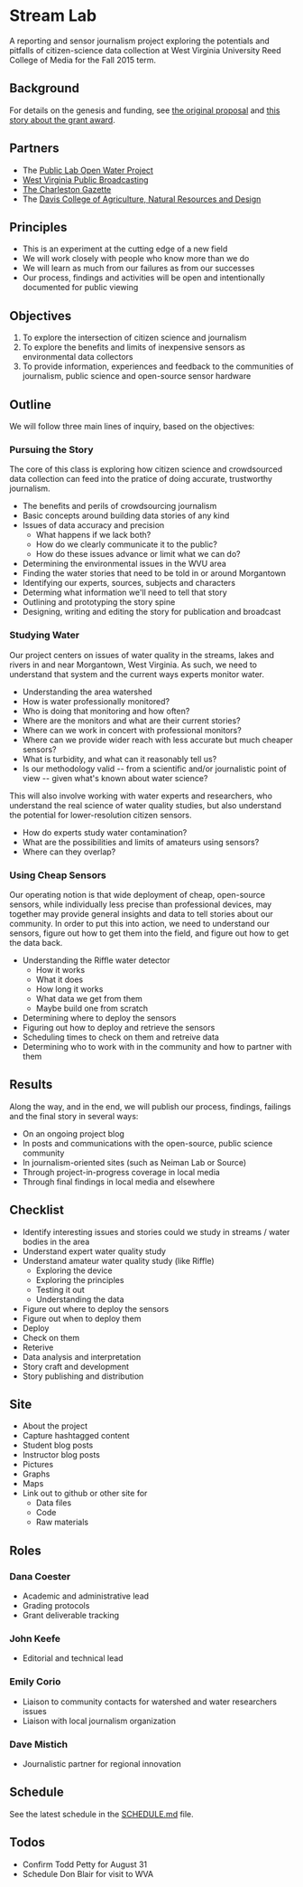 # Stream Lab
A reporting and sensor journalism project exploring the potentials and pitfalls of citizen-science data collection at West Virginia University Reed College of Media for the Fall 2015 term.

## Background
For details on the genesis and funding, see [the original proposal](http://www.knightfoundation.org/blogs/knightblog/2015/4/21/west-virginia-university-innovator-residence-program-taps-experience-professionals-practical-methods/) and [this story about the grant award](http://wvutoday.wvu.edu/n/2015/04/28/college-of-media-receives-grant-for-water-journalism-project).

## Partners
- The [Public Lab Open Water Project](http://publiclab.org/wiki/open-water)
- [West Virginia Public Broadcasting](http://wvpublic.org/)
- [The Charleston Gazette](http://www.wvgazette.com/)
- The [Davis College of Agriculture, Natural Resources and Design](http://davis.wvu.edu/)

## Principles
- This is an experiment at the cutting edge of a new field
- We will work closely with people who know more than we do
- We will learn as much from our failures as from our successes
- Our process, findings and activities will be open and intentionally documented for public viewing

## Objectives
1. To explore the intersection of citizen science and journalism
2. To explore the benefits and limits of inexpensive sensors as environmental data collectors
3. To provide information, experiences and feedback to the communities of journalism, public science and open-source sensor hardware

## Outline

We will follow three main lines of inquiry, based on the objectives:

### Pursuing the Story

The core of this class is exploring how citizen science and crowdsourced data collection can feed into the pratice of doing accurate, trustworthy journalism. 

- The benefits and perils of crowdsourcing journalism
- Basic concepts around building data stories of any kind
- Issues of data accuracy and precision
  - What happens if we lack both?
  - How do we clearly communicate it to the public?
  - How do these issues advance or limit what we can do?
- Determining the environmental issues in the WVU area
- Finding the water stories that need to be told in or around Morgantown
- Identifying our experts, sources, subjects and characters
- Determing what information we'll need to tell that story
- Outlining and prototyping the story spine
- Designing, writing and editing the story for publication and broadcast

### Studying Water

Our project centers on issues of water quality in the streams, lakes and rivers in and near Morgantown, West Virginia. As such, we need to understand that system and the current ways experts monitor water.

- Understanding the area watershed
- How is water professionally monitored?
- Who is doing that monitoring and how often?
- Where are the monitors and what are their current stories?
- Where can we work in concert with professional monitors?
- Where can we provide wider reach with less accurate but much cheaper sensors? 
- What is turbidity, and what can it reasonably tell us? 
- Is our methodology valid -- from a scientific and/or journalistic point of view -- given what's known about water science?

This will also involve working with water experts and researchers, who understand the real science of water quality studies, but also understand the potential for lower-resolution citizen sensors.

- How do experts study water contamination?
- What are the possibilities and limits of amateurs using sensors?
- Where can they overlap?

### Using Cheap Sensors

Our operating notion is that wide deployment of cheap, open-source sensors, while individually less precise than professional devices, may together may provide general insights and data to tell stories about our community. In order to put this into action, we need to understand our sensors, figure out how to get them into the field, and figure out how to get the data back. 

- Understanding the Riffle water detector
  - How it works
  - What it does
  - How long it works
  - What data we get from them
  - Maybe build one from scratch
- Determining where to deploy the sensors
- Figuring out how to deploy and retrieve the sensors
- Scheduling times to check on them and retreive data
- Determining who to work with in the community and how to partner with them

## Results

Along the way, and in the end, we will publish our process, findings, failings and the final story in several ways:

- On an ongoing project blog
- In posts and communications with the open-source, public science community
- In journalism-oriented sites (such as Neiman Lab or Source)
- Through project-in-progress coverage in local media
- Through final findings in local media and elsewhere

## Checklist

- Identify interesting issues and stories could we study in streams / water bodies in the area
- Understand expert water quality study
- Understand amateur water quality study (like Riffle)
  - Exploring the device
  - Exploring the principles
  - Testing it out
  - Understanding the data
- Figure out where to deploy the sensors
- Figure out when to deploy them
- Deploy
- Check on them
- Reterive
- Data analysis and interpretation
- Story craft and development
- Story publishing and distribution

## Site

- About the project
- Capture hashtagged content
- Student blog posts
- Instructor blog posts
- Pictures
- Graphs
- Maps
- Link out to github or other site for 
  - Data files
  - Code
  - Raw materials

## Roles

### Dana Coester

- Academic and administrative lead
- Grading protocols
- Grant deliverable tracking

### John Keefe

- Editorial and technical lead

### Emily Corio

- Liaison to community contacts for watershed and water researchers issues
- Liaison with local journalism organization

### Dave Mistich

- Journalistic partner for regional innovation

## Schedule

See the latest schedule in the [SCHEDULE.md](https://github.com/streamlab/starting-point/blob/master/SCHEDULE.md) file.

## Todos

- Confirm Todd Petty for August 31
- Schedule Don Blair for visit to WVA
